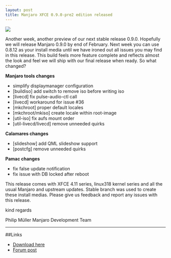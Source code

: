```yaml
---
layout: post
title: Manjaro XFCE 0.9.0-pre2 edition released
---
```


<img src="{{ site.baseurl }}/images/manjaro-090p1-xfce.jpg">

Another week, another preview of our next stable release 0.9.0. Hopefully we will release Manjaro 0.9.0 by end of February. Next week you can use 0.8.12 as your install media until we have ironed out all issues you may find in this release. This build feels more feature complete and reflects almost the look and feel we will ship with our final release when ready. So what changed?

**Manjaro tools changes**

- simplify displaymanager configuration
- [buildiso] add switch to remove iso before writing iso
- [livecd] fix pulse-audio-ctl call
- [livecd] workaround for issue #36 
- [mkchroot] proper default locales 
- [mkchroot/mkiso] create locale within root-image
- [util-iso] fix aufs mount order
- [util-livecd/livecd] remove unneeded quirks

**Calamares changes**

- [slideshow] add QML slideshow support
- [postcfg] remove unneeded quirks 

**Pamac changes**

- fix false update notification
- fix issue with DB locked after reboot

This release comes with XFCE 4.11 series, linux318 kernel series and all the usual Manjaro and upstream updates. Stable branch was used to create these install medias. Please give us feedback and report any issues with this release.

kind regards

Philip Müller
Manjaro Development Team

----

##Links

* [Download here](http://sourceforge.net/projects/manjarotest/files/0.9.0/xfce/0.9.0-pre2/)
* [Forum post](https://forum.manjaro.org/index.php?topic=19900.0)
